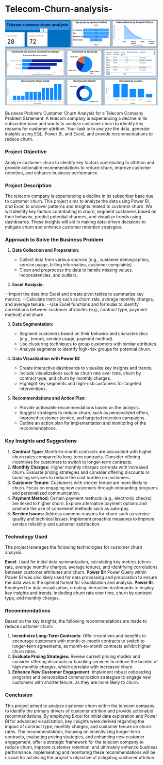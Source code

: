 # Telecom-Churn-analysis-



![image alt](telechurnreport.png)


Business Problem: Customer Churn Analysis for a Telecom Company
Problem Statement: A telecom company is experiencing a decline in its subscriber base and wants to analyze customer churn to identify key reasons for customer attrition. Your task is to analyze the data, generate insights using SQL, Power BI, and Excel, and provide recommendations to reduce churn.

### Project Objective
Analyze customer churn to identify key factors contributing to attrition and provide actionable recommendations to reduce churn, improve customer retention, and enhance business performance.


### Project Description
The telecom company is experiencing a decline in its subscriber base due to customer churn. This project aims to analyze the data using Power BI, and Excel to uncover patterns and insights related to customer churn. We will identify key factors contributing to churn, segment customers based on their behavior, predict potential churners, and visualize trends using dashboards. These insights will aid in making data-driven decisions to mitigate churn and enhance customer retention strategies.

### Approach to Solve the Business Problem

1. **Data Collection and Preparation:**
   - Collect data from various sources (e.g., customer demographics, service usage, billing information, customer complaints).
   - Clean and preprocess the data to handle missing values, inconsistencies, and outliers.
  

2. **Excel Analysis:**

--Import the data into Excel and create pivot tables to summarize key metrics.
--Calculate metrics such as churn rate, average monthly charges, and average tenure.
--Use Excel functions and formulas to identify correlations between customer attributes (e.g., contract type, payment method) and churn.

3. **Data Segmentation:**
   - Segment customers based on their behavior and characteristics (e.g., tenure, service usage, payment method).
   - Use clustering techniques to group customers with similar attributes.
   - Analyze segments to identify high-risk groups for potential churn.

4. **Data Visualization with Power BI:**
   - Create interactive dashboards to visualize key insights and trends.
   - Include visualizations such as churn rate over time, churn by contract type, and churn by monthly charges.
   - Highlight key segments and high-risk customers for targeted interventions.

5. **Recommendations and Action Plan:**
   - Provide actionable recommendations based on the analysis.
   - Suggest strategies to reduce churn, such as personalized offers, improved customer service, and targeted retention campaigns.
   - Outline an action plan for implementation and monitoring of the recommendations.

### Key Insights and Suggestions

1. **Contract Type:** Month-to-month contracts are associated with higher churn rates compared to long-term contracts. Consider offering incentives for customers to switch to longer-term contracts.
2. **Monthly Charges:** Higher monthly charges correlate with increased churn. Evaluate pricing strategies and consider offering discounts or bundling services to reduce the cost burden on customers.
3. **Customer Tenure:** Customers with shorter tenure are more likely to churn. Focus on engaging new customers through onboarding programs and personalized communication.
4. **Payment Method:** Certain payment methods (e.g., electronic checks) are linked to higher churn. Explore alternative payment options and promote the use of convenient methods such as auto-pay.
5. **Service Issues:** Address common reasons for churn such as service quality and technical issues. Implement proactive measures to improve service reliability and customer satisfaction.


### Technology Used

The project leverages the following technologies for customer churn analysis:

**Excel**: Used for initial data summarization, calculating key metrics (churn rate, average monthly charges, average tenure), and identifying correlations between customer attributes and churn.
**Power BI:** Power Query within Power BI was also likely used for data processing and preparation to ensure the data was in the optimal format for visualization and analysis.
**Power BI**: Employed for data visualization, creating interactive dashboards to display key insights and trends, including churn rate over time, churn by contract type, and monthly charges.

### Recommendations

Based on the key insights, the following recommendations are made to reduce customer churn:

1. **Incentivize Long-Term Contracts:** Offer incentives and benefits to encourage customers with month-to-month contracts to switch to longer-term agreements, as month-to-month contracts exhibit higher churn rates.
2. **Evaluate Pricing Strategies:** Review current pricing models and consider offering discounts or bundling services to reduce the burden of high monthly charges, which correlate with increased churn.
3. **Enhance New Customer Engagement:** Implement robust onboarding programs and personalized communication strategies to engage new customers with shorter tenure, as they are more likely to churn.


### Conclusion

This project aimed to analyze customer churn within the telecom company to identify the primary drivers of customer attrition and provide actionable recommendations. By employing Excel for initial data exploration and Power BI for advanced visualization, key insights were derived regarding the impact of contract type, monthly charges, and customer tenure on churn rates. The recommendations, focusing on incentivizing longer-term contracts, evaluating pricing strategies, and enhancing new customer engagement, offer a strategic framework for the telecom company to reduce churn, improve customer retention, and ultimately enhance business performance. Implementing and monitoring these recommendations will be crucial for achieving the project's objective of mitigating customer attrition.


